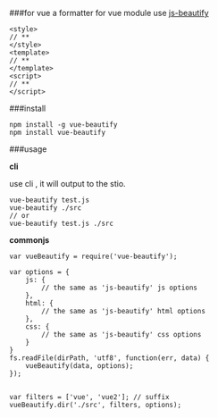 ###for vue
a formatter for vue module use [js-beautify](https://github.com/beautify-web/js-beautify/)

	<style>
	// **
	</style>
	<template>
	// **
	</template>
	<script>
	// **
	</script>

###install
	
	npm install -g vue-beautify
	npm install vue-beautify

###usage 

**cli**

use cli , it will output to the stio.
	
	vue-beautify test.js
	vue-beautify ./src
	// or
	vue-beautify test.js ./src

**commonjs**
	
	var vueBeautify = require('vue-beautify');
	
	var options = {
		js: {
			// the same as 'js-beautify' js options
		},
		html: {
			// the same as 'js-beautify' html options
		},
		css: {
			// the same as 'js-beautify' css options
		}
	}
	fs.readFile(dirPath, 'utf8', function(err, data) {
		vueBeautify(data, options);
	});

	
	var filters = ['vue', 'vue2']; // suffix
	vueBeautify.dir('./src', filters, options);



